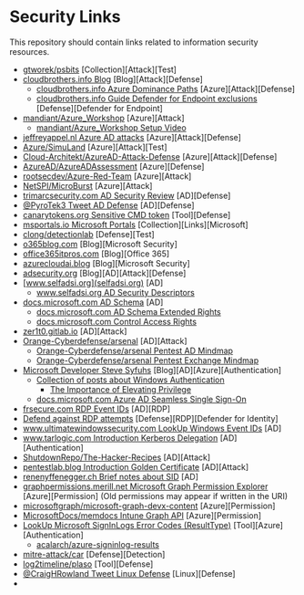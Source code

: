 # Security Links
This repository should contain links related to information security resources.

- [gtworek/psbits](https://github.com/gtworek/psbits) [Collection][Attack][Test]
- [cloudbrothers.info Blog](https://cloudbrothers.info/) [Blog][Attack][Defense]
  - [cloudbrothers.info Azure Dominance Paths](https://cloudbrothers.info/en/azure-dominance-paths/) [Azure][Attack][Defense]
  - [cloudbrothers.info Guide Defender for Endpoint exclusions](https://cloudbrothers.info/en/guide-to-defender-exclusions/) [Defense][Defender for Endpoint]
- [mandiant/Azure_Workshop](https://github.com/mandiant/Azure_Workshop) [Azure][Attack]
  - [mandiant/Azure_Workshop Setup Video](https://www.youtube.com/watch?v=j20yiY1sArU)
- [jeffreyappel.nl Azure AD attacks](https://jeffreyappel.nl/tips-for-preventing-against-new-modern-identity-attacks-aitm-mfa-fatigue-prt-oauth/) [Azure][Attack][Defense]
- [Azure/SimuLand](https://simulandlabs.com/labs/README.html) [Azure][Attack][Test]
- [Cloud-Architekt/AzureAD-Attack-Defense](https://github.com/Cloud-Architekt/AzureAD-Attack-Defense) [Azure][Attack][Defense]
- [AzureAD/AzureADAssessment](https://github.com/AzureAD/AzureADAssessment) [Azure][Defense]
- [rootsecdev/Azure-Red-Team](https://github.com/rootsecdev/Azure-Red-Team) [Azure][Attack]
- [NetSPI/MicroBurst](https://github.com/NetSPI/MicroBurst) [Azure][Attack]
- [trimarcsecurity.com AD Security Review](https://www.hub.trimarcsecurity.com/amp/securing-active-directory-performing-an-active-directory-security-review) [AD][Defense]
- [@PyroTek3 Tweet AD Defense](https://twitter.com/PyroTek3/status/1499746968830197761) [AD][Defense]
- [canarytokens.org Sensitive CMD token](https://docs.canarytokens.org/guide/sensitive-cmd-token.html) [Tool][Defense]
- [msportals.io Microsoft Portals](https://msportals.io/) [Collection][Links][Microsoft]
- [clong/detectionlab](https://github.com/clong/detectionlab) [Defense][Test]
- [o365blog.com](https://o365blog.com/) [Blog][Microsoft Security]
- [office365itpros.com](https://office365itpros.com/) [Blog][Office 365]
- [azurecloudai.blog](https://azurecloudai.blog/) [Blog][Microsoft Security]
- [adsecurity.org](https://adsecurity.org/) [Blog][AD][Attack][Defense]
- [www.selfadsi.org](selfadsi.org) [AD]
  - [www.selfadsi.org AD Security Descriptors](http://www.selfadsi.org/deep-inside/ad-security-descriptors.htm)
- [docs.microsoft.com AD Schema](https://docs.microsoft.com/en-us/windows/win32/adschema/active-directory-schema) [AD]
  - [docs.microsoft.com AD Schema Extended Rights](https://docs.microsoft.com/en-us/windows/win32/adschema/extended-rights)
  - [docs.microsoft.com Control Access Rights](https://docs.microsoft.com/en-us/openspecs/windows_protocols/ms-adts/1522b774-6464-41a3-87a5-1e5633c3fbbb)
- [zer1t0.gitlab.io](https://zer1t0.gitlab.io/posts/attacking_ad/) [AD][Attack]
- [Orange-Cyberdefense/arsenal](https://github.com/Orange-Cyberdefense/arsenal) [AD][Attack]
  - [Orange-Cyberdefense/arsenal Pentest AD Mindmap](https://github.com/Orange-Cyberdefense/arsenal/blob/master/mindmap/pentest_ad.png)
  - [Orange-Cyberdefense/arsenal Pentest Exchange Mindmap](https://github.com/Orange-Cyberdefense/arsenal/blob/master/mindmap/Pentesting_MS_Exchange_Server_on_the_Perimeter.png)
- [Microsoft Developer Steve Syfuhs](https://syfuhs.net/) [Blog][AD][Azure][Authentication]
  - [Collection of posts about Windows Authentication](https://syfuhs.net/understanding-windows-auth)
    - [The Importance of Elevating Privilege](https://syfuhs.net/2011/08/28/the-importance-of-elevating-privilege/) 
  - [docs.microsoft.com Azure AD Seamless Single Sign-On](https://docs.microsoft.com/en-us/azure/active-directory/hybrid/how-to-connect-sso)
- [frsecure.com RDP Event IDs](https://frsecure.com/blog/rdp-connection-event-logs/) [AD][RDP]
- [Defend against RDP attempts](https://www.linkedin.com/pulse/detect-investigate-resolve-freerdp-attacks-using-pasquier-ceh) [Defense][RDP][Defender for Identity]
- [www.ultimatewindowssecurity.com LookUp Windows Event IDs](https://www.ultimatewindowssecurity.com/securitylog/encyclopedia/default.aspx) [AD]
- [www.tarlogic.com Introduction Kerberos Delegation](https://www.tarlogic.com/blog/kerberos-iii-how-does-delegation-work/) [AD][Authentication]
- [ShutdownRepo/The-Hacker-Recipes](https://github.com/ShutdownRepo/The-Hacker-Recipes) [AD][Attack]
- [pentestlab.blog Introduction Golden Certificate](https://pentestlab.blog/2021/11/15/golden-certificate/) [AD][Attack]
- [renenyffenegger.ch Brief notes about SID](https://renenyffenegger.ch/notes/Windows/security/SID/index) [AD]
- [graphpermissions.merill.net Microsoft Graph Permission Explorer](https://graphpermissions.merill.net/index.html) [Azure][Permission] (Old permissions may appear if written in the URI)
- [microsoftgraph/microsoft-graph-devx-content](https://github.com/microsoftgraph/microsoft-graph-devx-content/blob/dev/permissions/permissions-descriptions.json) [Azure][Permission]
- [MicrosoftDocs/memdocs Intune Graph API](https://github.com/MicrosoftDocs/memdocs/blob/main/memdocs/intune/developer/intune-graph-apis.md) [Azure][Permission]
- [LookUp Microsoft SignInLogs Error Codes (ResultType)](https://login.microsoftonline.com/error) [Tool][Azure][Authentication]
  - [acalarch/azure-signinlog-results](https://github.com/acalarch/azure-signinlog-results/blob/main/signinlog-results.txt)
- [mitre-attack/car](https://car.mitre.org/analytics/by_technique) [Defense][Detection]
- [log2timeline/plaso](https://github.com/log2timeline/plaso) [Tool][Defense]
- [@CraigHRowland Tweet Linux Defense](https://twitter.com/CraigHRowland/status/1093280393329991680) [Linux][Defense]
- 
